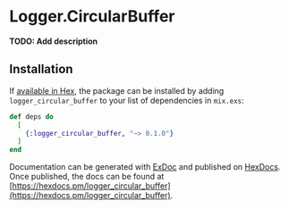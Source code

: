 # Logger.CircularBuffer

**TODO: Add description**

## Installation

If [available in Hex](https://hex.pm/docs/publish), the package can be installed
by adding `logger_circular_buffer` to your list of dependencies in `mix.exs`:

```elixir
def deps do
  [
    {:logger_circular_buffer, "~> 0.1.0"}
  ]
end
```

Documentation can be generated with [ExDoc](https://github.com/elixir-lang/ex_doc)
and published on [HexDocs](https://hexdocs.pm). Once published, the docs can
be found at [https://hexdocs.pm/logger_circular_buffer](https://hexdocs.pm/logger_circular_buffer).

